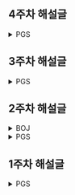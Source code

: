 ## 4주차 해설글
<details>
<summary>PGS</summary>

| 문제 | 해설글 |
| --- | --- |
| 3334573_쏘가리 길찾기 | [Jacker Lee의 해설글](https://blog.com/jacker/3334573) |
| 3876998_삼치 길찾기 | [Jacker Lee의 해설글](https://blog.com/jacker/3876998) |
| 1345623_연어 길찾기 | [Jacker Lee의 해설글](https://blog.com/jacker/1345623) |

</details>

## 3주차 해설글
<details>
<summary>PGS</summary>

| 문제 | 해설글 |
| --- | --- |
| 42576_완주하지 못한 선수 | [Hoper Kim의 해설글](https://blog.com/hoper/42576)<br>[Jacker Lee의 해설글](https://blog.com/jacker/42576)<br>[John Doe의 해설글](https://blog.com/johndoe/42576)<br>[Kaite Park의 해설글](https://blog.com/kaite/42576)<br>[Jane Doe의 해설글](https://blog.com/janedoe/42576) |
| 345350_고등어 만들기 | [Jacker Lee의 해설글](https://blog.com/jacker/345350)<br>[Hoper Kim의 해설글](https://blog.com/hoper/345350)<br>[Kaite Park의 해설글](https://blog.com/kaite/345350) |
| 12930_이상한 문자 만들기 | [Jacker Lee의 해설글](https://blog.com/jacker/12930) |
| 12912_두 정수 사이의 합 | [Jacker Lee의 해설글](https://blog.com/jacker/12912)<br>[John Doe의 해설글](https://blog.com/johndoe/12912)<br>[Kaite Park의 해설글](https://blog.com/kaite/12912)<br>[Jane Doe의 해설글](https://blog.com/janedoe/12912) |
| 4654872_다섯 정수 사이의 합 | [John Doe의 해설글](https://blog.com/johndoe/4654872) |
| 129061_같은 숫자는 싫어 | [John Doe의 해설글](https://blog.com/johndoe/129061) |
| 12906_같은 숫자는 싫어 | [Hoper Kim의 해설글](https://blog.com/hoper/12906) |
| 12932_자연수 뒤집어 배열로 만들기 | [Kaite Park의 해설글](https://blog.com/kaite/12932) |
| 141242_배열로 만들기 | [Kaite Park의 해설글](https://blog.com/kaite/141242) |
| 74567541_슈퍼 참치 | [Kaite Park의 해설글](https://blog.com/kaite/74567541)<br>[Hoper Kim의 해설글](https://blog.com/hoper/74567541) |
| 12915_문자열 내 마음대로 정렬하기 | [Jane Doe의 해설글](https://blog.com/janedoe/12915) |

</details>

## 2주차 해설글
<details>
<summary>BOJ</summary>

| 문제 | 해설글 |
| --- | --- |
| 1234_문제 | [John Doe의 해설글](https://blog.com/johndoe/1234)<br>[Jane Doe의 해설글](https://blog.com/janedoe/1234)<br>[Jacker Lee의 해설글](https://blog.com/jacker/1234) |
| 5678_문제명 | [John Doe의 해설글](https://blog.com/johndoe/5678) |

</details>

<details>
<summary>PGS</summary>

| 문제 | 해설글 |
| --- | --- |
| 12982_예산 | [Jacker Lee의 해설글](https://blog.com/jacker/12982) |
| 12977_소수 만들기 | [Hoper Kim의 해설글](https://blog.com/hoper/12977) |

</details>

## 1주차 해설글
<details>
<summary>PGS</summary>

| 문제 | 해설글 |
| --- | --- |
| 12901_2016년 | [John Doe의 해설글](https://blog.com/johndoe/12901)<br>[Jane Doe의 해설글](https://blog.com/janedoe/12901)<br>[Hoper Kim의 해설글](https://blog.com/hoper/12901) |
| 42862_체육복 | [John Doe의 해설글](https://blog.com/johndoe/42862)<br>[Jane Doe의 해설글](https://blog.com/janedoe/42862) |
| 86491_최소직사각형 | [Hoper Kim의 해설글](https://blog.com/hoper/86491) |
| 42840_모의고사 | [Jane Doe의 해설글](https://blog.com/janedoe/42840)<br>[John Doe의 해설글](https://blog.com/johndoe/42840)<br>[Hoper Kim의 해설글](https://blog.com/hoper/42840) |

</details>

